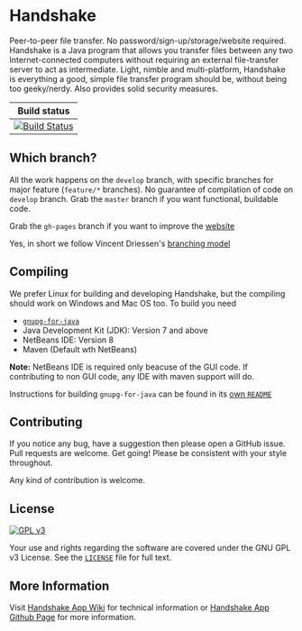 Handshake
=========
Peer-to-peer file transfer. No password/sign-up/storage/website required. Handshake is a Java program that allows you transfer
files between any two Internet-connected computers without requiring an external file-transfer server to act as intermediate.
Light, nimble and multi-platform, Handshake is everything a good, simple file transfer program should be, without being too 
geeky/nerdy. Also provides solid security measures.

| Build status |
| -------------------- |
|[![Build Status](https://travis-ci.org/SecureHandshake/HandshakeApp.svg?branch=develop)](https://travis-ci.org/SecureHandshake/HandshakeApp)

Which branch?
------------
All the work happens on the `develop` branch, with specific branches for major feature (`feature/*` branches). No guarantee
of compilation of code on `develop` branch. Grab the `master` branch if you want functional, buildable code.

Grab the `gh-pages` branch if you want to improve the [website](http://securehandshake.github.io/HandshakeApp)

Yes, in short we follow Vincent Driessen's [branching model](http://nvie.com/posts/a-successful-git-branching-model/)

Compiling
--------
We prefer Linux for building and developing Handshake, but the compiling should work on Windows and Mac OS too.
To build you need
* [`gnupg-for-java`](http://github.com/SecureHandshake/gnupg-for-java)
* Java Development Kit (JDK): Version 7 and above
* NetBeans IDE: Version 8
* Maven (Default wth NetBeans)

**Note:** NetBeans IDE is required only beacuse of the GUI code. If contributing to non GUI code, any IDE with maven support 
will do.

Instructions for building `gnupg-for-java` can be found in its [own `README`](https://github.com/SecureHandshake/gnupg-for-java/blob/master/README.md)

Contributing
------------
If you notice any bug, have a suggestion then please open a GitHub issue. Pull requests are welcome. Get going! Please be 
consistent with your style throughout.

Any kind of contribution is welcome.

License
-------
[![GPL v3](https://www.gnu.org/graphics/gplv3-127x51.png)](http://www.gnu.org/copyleft/gpl.html)

Your use and rights regarding the software are covered under the GNU GPL v3 License. See the
[`LICENSE`](https://github.com/SecureHandshake/HandshakeApp/blob/develop/LICENSE) file for full text.

More Information
----------------
Visit [Handshake App Wiki](https://github.com/SecureHandshake/HandshakeApp/wiki) for technical information or [Handshake App Github Page](http://securehandshake.github.io/HandshakeApp/) for more information.
